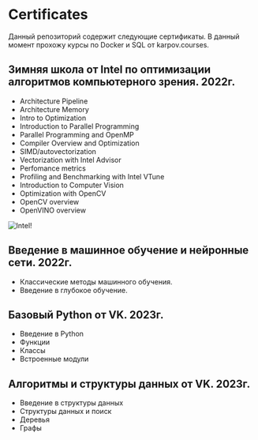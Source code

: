 # Certificates
Данный репозиторий содержит следующие сертификаты. В данный момент прохожу курсы по Docker и SQL от karpov.courses.

## Зимняя школа от Intel по оптимизации алгоритмов компьютерного зрения. 2022г.
  - Architecture Pipeline
  - Architecture Memory
  - Intro to Optimization
  - Introduction to Parallel Programming
  - Parallel Programming and OpenMP
  - Compiler Overview and Optimization
  - SIMD/autovectorization
  - Vectorization with Intel Advisor
  - Perfomance metrics
  - Profiling and Benchmarking with Intel VTune
  - Introduction to Computer Vision
  - Optimization with OpenCV
  - OpenCV overview
  - OpenVINO overview

![Intel!](Certificates/Intel.png)

## Введение в машинное обучение и нейронные сети. 2022г.
  - Классические методы машинного обучения.
  - Введение в глубокое обучение.

## Базовый Python от VK. 2023г.
  - Введение в Python
  - Функции
  - Классы
  - Встроенные модули

## Алгоритмы и структуры данных от VK. 2023г.

  - Введение в структуры данных
  - Структуры данных и поиск
  - Деревья
  - Графы

